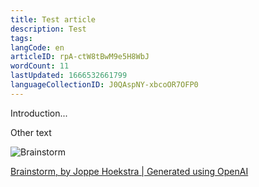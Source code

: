 ```yaml
---
title: Test article
description: Test
tags: 
langCode: en
articleID: rpA-ctW8tBwM9e5H8WbJ
wordCount: 11
lastUpdated: 1666532661799
languageCollectionID: J0QAspNY-xbcoOR7OFP0
---
```


Introduction...

Other text

![Brainstorm](https://imagedelivery.net/0REzXdw3XtT87nmcqY33OQ/9fa455b8-06b0-421a-5d17-28d764f7c700/articleLarge)

[Brainstorm, by Joppe Hoekstra | Generated using OpenAI](https://edit.activisthandbook.org/author/RhbIxSqHiBfW6f3fOQXrkEn2K4t1)
